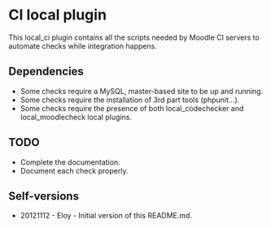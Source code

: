 # CI local plugin

This local_ci plugin contains all the scripts needed
by Moodle CI servers to automate checks while
integration happens.

## Dependencies

+ Some checks require a MySQL, master-based site to be up and running.
+ Some checks require the installation of 3rd part tools (phpunit...).
+ Some checks require the presence of both local_codechecker and local_moodlecheck local plugins.

## TODO

+ Complete the documentation.
+ Document each check properly.

## Self-versions

+ 20121112 - Eloy - Initial version of this README.md.
